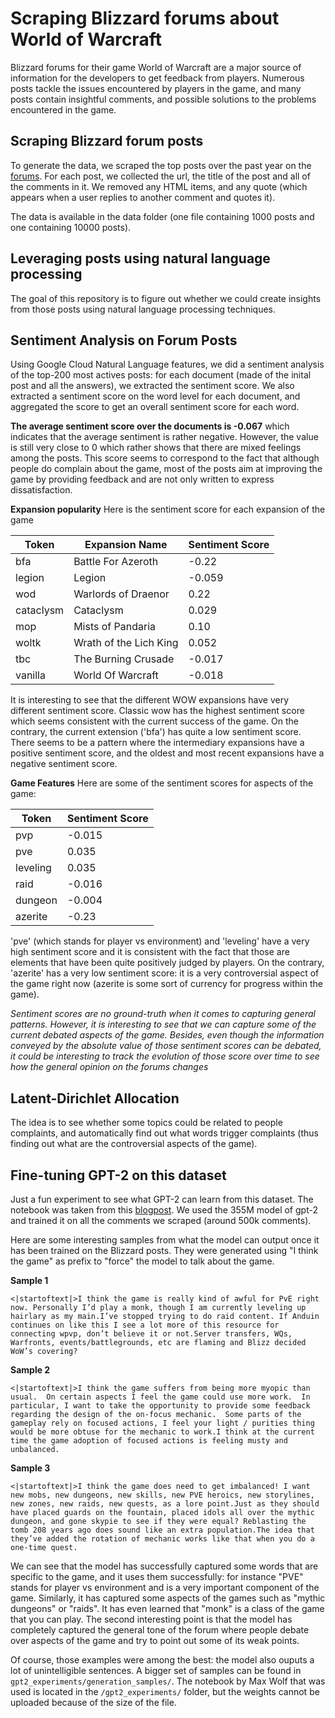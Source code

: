 # Scraping Blizzard forums about World of Warcraft

Blizzard forums for their game World of Warcraft are a major source of information for the developers to get feedback from players. Numerous posts tackle the issues encountered by players in the game, and many posts contain insightful comments, and possible solutions to the problems encountered in the game.

##	Scraping Blizzard forum posts

To generate the data, we scraped the top posts over the past year on the [forums](https://us.forums.blizzard.com/en/wow/top). For each post, we collected the url, the title of the post and all of the comments in it. We removed any HTML items, and any quote (which appears when a user replies to another comment and quotes it). 

The data is available in the data folder (one file containing 1000 posts and one containing 10000 posts).

## Leveraging posts using natural language processing

The goal of this repository is to figure out whether we could create insights from those posts using natural language processing techniques.

## Sentiment Analysis on Forum Posts

Using Google Cloud Natural Language features, we did a sentiment analysis of the top-200 most actives posts: for each document (made of the inital post and all the answers), we extracted the sentiment score. We also extracted a sentiment score on the word level for each document, and aggregated the score to get an overall sentiment score for each word.

**The average sentiment score over the documents is -0.067** which indicates that the average sentiment is rather negative. However, the value is still very close to 0 which rather shows that there are mixed feelings among the posts. This score seems to correspond to the fact that although people do complain about the game, most of the posts aim at improving the game by providing feedback and are not only written to express dissatisfaction.

**Expansion popularity** 
Here is the sentiment score for each expansion of the game

| Token     | Expansion Name         | Sentiment Score |
|-----------|------------------------|-----------------|
| bfa       | Battle For Azeroth     | -0.22           |
| legion    | Legion                 | -0.059          |
| wod       | Warlords of Draenor    | 0.22            |
| cataclysm | Cataclysm              | 0.029           |
| mop       | Mists of Pandaria      | 0.10            |
| woltk     | Wrath of the Lich King | 0.052           |
| tbc       | The Burning Crusade    | -0.017          |
| vanilla   | World Of Warcraft      | -0.018          |

It is interesting to see that the different WOW expansions have very different sentiment score. Classic wow has the highest sentiment score which seems consistent with the current success of the game. On the contrary, the current extension ('bfa') has quite a low sentiment score. There seems to be a pattern where the intermediary expansions have a positive sentiment score, and the oldest and most recent expansions have a negative sentiment score.

**Game Features** 
Here are some of the sentiment scores for aspects of the game:

| Token    | Sentiment Score |
|----------|-----------------|
| pvp      | -0.015          |
| pve      | 0.035           |
| leveling | 0.035           |
| raid     | -0.016          |
| dungeon  | -0.004          |
| azerite  | -0.23           |

'pve' (which stands for player vs environment) and 'leveling' have a very high sentiment score and it is consistent with the fact that those are elements that have been quite positively judged by players. On the contrary, 'azerite' has a very low sentiment score: it is a very controversial aspect of the game right now (azerite is some sort of currency for progress within the game).

*Sentiment scores are no ground-truth when it comes to capturing general patterns. However, it is interesting to see that we can capture some of the current debated aspects of the game. Besides, even though the information conveyed by the absolute value of those sentiment scores can be debated, it could be interesting to track the evolution of those score over time to see how the general opinion on the forums changes*

## Latent-Dirichlet Allocation

The  idea is to see whether some topics could be related to people complaints, and automatically find out what words trigger complaints (thus finding out what are the controversial aspects of the game).

## Fine-tuning GPT-2 on this dataset

Just a fun experiment to see what GPT-2 can learn from this dataset. The notebook was taken from this [blogpost](https://minimaxir.com/2019/09/howto-gpt2/). We used the 355M model of gpt-2 and trained it on all the comments we scraped (around 500k comments).

Here are some interesting samples from what the model can output once it has been trained on the Blizzard posts. They were generated using "I think the game" as prefix to "force" the model to talk about the game.

**Sample 1**

`<|startoftext|>I think the game is really kind of awful for PvE right now. Personally I’d play a monk, though I am currently leveling up hairlary as my main.I’ve stopped trying to do raid content. If Anduin continues on like this I see a lot more of this resource for connecting wpvp, don’t believe it or not.Server transfers, WQs, Warfronts, events/battlegrounds, etc are flaming and Blizz decided WoW’s covering? `

**Sample 2**

`<|startoftext|>I think the game suffers from being more myopic than usual.  On certain aspects I feel the game could use more work.  In particular, I want to take the opportunity to provide some feedback regarding the design of the on-focus mechanic.  Some parts of the gameplay rely on focused actions, I feel your light / purities thing would be more obtuse for the mechanic to work.I think at the current time the game adoption of focused actions is feeling musty and unbalanced.`

**Sample 3**

`<|startoftext|>I think the game does need to get imbalanced! I want new mobs, new dungeons, new skills, new PVE heroics, new storylines, new zones, new raids, new quests, as a lore point.Just as they should have placed guards on the fountain, placed idols all over the mythic dungeon, and gone skypie to see if they were equal? Reblasting the tomb 208 years ago does sound like an extra population.The idea that they’ve added the rotation of mechanic works like that when you do a one-time quest.`

We can see that the model has successfully captured some words that are specific to the game, and it uses them successfully: for instance "PVE" stands for player vs environment and is a very important component of the game. Similarly, it has captured some aspects of the games such as "mythic dungeons" or "raids". It has even learned that "monk" is a class of the game that you can play. The second interesting point is that the model has completely captured the general tone of the forum where people debate over aspects of the game and try to point out some of its weak points.

Of course, those examples were among the best: the model also ouputs a lot of unintelligible sentences. A bigger set of samples can be found in `gpt2_experiments/generation_samples/`. The notebook by Max Wolf that was used is located in the `/gpt2_experiments/` folder, but the weights cannot be uploaded because of the size of the file.

